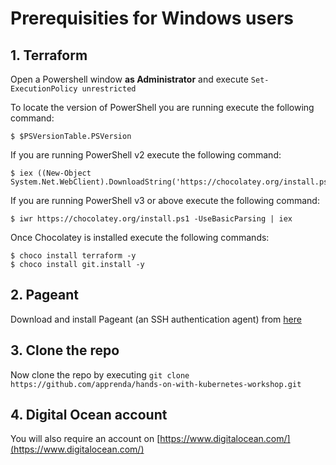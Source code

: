 # Prerequisities for Windows users

## 1. Terraform

Open a Powershell window **as Administrator** and execute `Set-ExecutionPolicy unrestricted`

To locate the version of PowerShell you are running execute the following command:

```
$ $PSVersionTable.PSVersion
```

If you are running PowerShell v2 execute the following command:

```
$ iex ((New-Object System.Net.WebClient).DownloadString('https://chocolatey.org/install.ps1'))
```

If you are running PowerShell v3 or above execute the following command:

```
$ iwr https://chocolatey.org/install.ps1 -UseBasicParsing | iex
```

Once Chocolatey is installed execute the following commands:

```
$ choco install terraform -y
$ choco install git.install -y
```

## 2. Pageant

Download and install Pageant (an SSH authentication agent) from [here](http://www.chiark.greenend.org.uk/~sgtatham/putty/latest.html)

## 3. Clone the repo

Now clone the repo by executing `git clone https://github.com/apprenda/hands-on-with-kubernetes-workshop.git`

## 4. Digital Ocean account

You will also require an account on [https://www.digitalocean.com/](https://www.digitalocean.com/)
